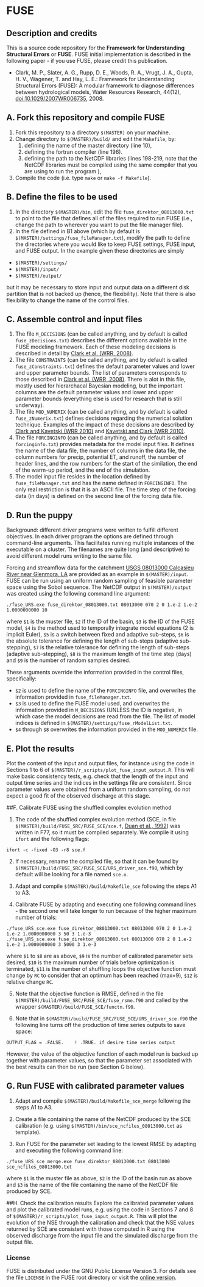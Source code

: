 # FUSE

## Description and credits

This is a source code repository for the **Framework for Understanding Structural Errors** or **FUSE**. FUSE initial implementation is described in the following paper - if you use FUSE, please credit this publication.

 * Clark, M. P., Slater, A. G., Rupp, D. E., Woods, R. A., Vrugt, J. A., Gupta, H. V., Wagener, T. and Hay, L. E.: Framework for Understanding Structural Errors (FUSE): A modular framework to diagnose differences between hydrological models, Water Resources Research, 44(12), [doi:10.1029/2007WR006735](http://dx.doi.org/10.1029/2007WR006735), 2008.

## A. Fork this repository and compile FUSE
1. Fork this repository to a directory `$(MASTER)` on your machine.
2. Change directory to `$(MASTER)/build/` and edit the `Makefile`, by:
   1. defining the name of the master directory (line 10),
   2. defining the fortran compiler (line 196).
   3. defining the path to the NetCDF libraries (lines 198-219, note that the NetCDF libraries must be compiled using the same compiler that you are using to run the program ),
 4. Compile the code (i.e. type `make` or `make -f Makefile`).

## B. Define the files to be used
1. In the directory `$(MASTER)/bin`, edit the file `fuse_direktor_08013000.txt` to point to the file that defines all of the files required to run FUSE (i.e., change the path to wherever you want to put the file manager file).
1. In the file defined in B1 above (which by default is `$(MASTER)/settings/fuse_fileManager.txt`), modify the path to define the directories where you would like to keep FUSE settings, FUSE input, and FUSE output. In the example given these directories are simply
  * `$(MASTER)/settings/`
  * `$(MASTER)/input/`
  * `$(MASTER)/output/`

  but it may be necessary to store input and output data on a different disk partition that is not backed up (hence, the flexibility). Note that there is also flexibility to change the name of the control files.

## C. Assemble control and input files
1. The file `M_DECISIONS` (can be called anything, and by default is called `fuse_zDecisions.txt`) describes the different options available in the FUSE modeling framework. Each of these modeling decisions is described in detail by [Clark et al. (WRR, 2008)](http://dx.doi.org/10.1029/2007WR006735).
2. The file `CONSTRAINTS` (can be called anything, and by default is called `fuse_zConstraints.txt`) defines the default parameter values and lower and upper parameter bounds. The list of parameters corresponds to those described in [Clark et al. (WRR, 2008)](http://dx.doi.org/10.1029/2007WR006735). There is alot in this file, mostly used for hierarchacal Bayesian modeling, but the important columns are the default parameter values and lower and upper parameter bounds (everything else is used for research that is still underway).
3. The file `MOD_NUMERIX` (can be called anything, and by default is called `fuse_zNumerix.txt`) defines decisions regarding the numerical solution technique. Examples of the impact of these decisions are described by [Clark and Kavetski (WRR 2010)](http://dx.doi.org/10.1029/2009WR008894) and [Kavetski and Clark (WRR 2010)](http://dx.doi.org/10.1029/2009WR008896).
4. The file `FORCINGINFO` (can be called anything, and by default is called `forcinginfo.txt`) provides metadata for the model input files. It defines the name of the data file, the number of columns in the data file, the column numbers for precip, potential ET, and runoff, the number of header lines, and the row numbers for the start of the similation, the end of the warm-up period, and the end of the simulation.
55. The model input file resides in the location defined by `fuse_fileManager.txt` and has the name defined in `FORCINGINFO`. The only real restriction is that it is an ASCII file. The time step of the forcing data (in days) is defined on the second line of the forcing data file.

## D. Run the puppy
Background: different driver programs were written to fulfill different objectives. In each driver program the options are defined through command-line arguments. This facilitates running multiple instances of the executable on a cluster. The filenames are quite long (and descriptive) to avoid different model runs writing to the same file.

Forcing and streamflow data for the catchment [USGS 08013000 Calcasieu River near Glenmora, LA](http://waterdata.usgs.gov/nwis/inventory/?site_no=08013000&agency_cd=USGS&amp;) are provided as an example in `$(MASTER)/input`. FUSE can be run using an uniform random sampling of feasible parameter space using the Sobol sequence. The NetCDF output in `$(MASTER)/output` was created using the following command line argument:
```
./fuse_URS.exe fuse_direktor_08013000.txt 08013000 070 2 0 1.e-2 1.e-2 1.0000000000 10
```
where
`$1` is the muster file,
`$2` if the ID of the basin,
`$3` is the ID of the FUSE model,
`$4` is the method used to temporally integrate model equations (2 is implicit Euler),
`$5` is a switch between fixed and adaptive sub-steps,
`$6` is the absolute tolerance for defining the length of sub-steps (adaptive sub-stepping),
`$7` is the relative tolerance for defining the length of sub-steps (adaptive sub-stepping),
`$8` is the maximum length of the time step (days) and
`$9` is the number of random samples desired.

These arguments override the information provided in the control files, specifically:
* `$2` is used to define the name of the `FORCINGINFO` file, and overwrites the information provided in `fuse_fileManager.txt`.
* `$3` is used to define the FUSE model used, and overwrites the information provided in `M_DECISIONS` (UNLESS the ID is negative, in which case the model decisions are read from the file. The list of model indices is defined in `$(MASTER)/settings/fuse_rModelList.txt`.
* `$4` through `$8` overwrites the information provided in the `MOD_NUMERIX` file.

## E. Plot the results
Plot the content of the input and output files, for instance using the code in Sections 1 to 6 of `$(MASTER)/r_scripts/plot_fuse_input_output.R`. This will make basic consistency tests, e.g. check that the length of the input and output time series and the indices in the settings file are consistent. Since parameter values were obtained from a uniform random sampling, do not expect a good fit of the observed discharge at this stage.

##F. Calibrate FUSE using the shuffled complex evolution method
1. The code of the shuffled complex evolution method (SCE, in file `$(MASTER)/build/FUSE_SRC/FUSE_SCE/sce.f`, [Duan et al., 1992](http://dx.doi.org/10.1029/91WR02985)) was written in F77, so it must be compiled separately. We compile it using `ifort` and the following flags:
  ```
  ifort -c -fixed -O3 -r8 sce.f  
  ```

2. If necessary, rename the compiled file, so that it can be found by `$(MASTER)/build/FUSE_SRC/FUSE_SCE/URS_driver_sce.f90`, which by default will be looking for a file named `sce.o`.

3. Adapt and compile `$(MASTER)/build/Makefile_sce` following the steps A1 to A3.

4. Calibrate FUSE by adapting and executing one following command lines - the second one will take longer to run because of the higher maximum number of trials:

  ```
  ./fuse_URS_sce.exe fuse_direktor_08013000.txt 08013000 070 2 0 1.e-2 1.e-2 1.0000000000 3 50 3 1.e-3
  ./fuse_URS_sce.exe fuse_direktor_08013000.txt 08013000 070 2 0 1.e-2 1.e-2 1.0000000000 3 5000 3 1.e-3
  ```

  where `$1` to `$8` are as above, `$9` is the number of calibrated parameter sets desired, `$10` is the maximum number of trials before optimization is terminated, `$11` is the number of shuffling loops the objective function must change by `RC` to consider that an optimum has been reached (max=9), `$12` is relative change `RC`.

5. Note that the objective function is RMSE, defined in the file `$(MASTER)/build/FUSE_SRC/FUSE_SCE/fuse_rsme.f90` and called by the wrapper `$(MASTER)/build/FUSE_SCE/functn.f90`.

6. Note that in `$(MASTER)/build/FUSE_SRC/FUSE_SCE/URS_driver_sce.f90` the following line turns off the production
of time series outputs to save space:

  ```
  OUTPUT_FLAG = .FALSE.    ! .TRUE. if desire time series output
  ```

  However, the value of the objective function of each model run is backed up together with parameter values, so that the parameter set associated with the best results can then be run (see Section G below).

## G. Run FUSE with calibrated parameter values
1. Adapt and compile `$(MASTER)/build/Makefile_sce_merge` following the steps A1 to A3.

2. Create a file containing the name of the NetCDF produced by the SCE calibration (e.g. using  `$(MASTER)/bin/sce_ncfiles_08013000.txt` as template).

3. Run FUSE for the parameter set leading to the lowest RMSE by adapting and executing the following command line:

  ```
  ./fuse_URS_sce_merge.exe fuse_direktor_08013000.txt 08013000 sce_ncfiles_08013000.txt
  ```

  where `$1` is the muster file as above, `$2` is the ID of the basin run as above and `$3` is the name of the file containing the name of the NetCDF file produced by SCE.

##H. Check the calibration results
Explore the calibrated parameter values and plot the calibrated model runs, e.g. using the code in Sections 7 and 8 of `$(MASTER)/r_scripts/plot_fuse_input_output.R`. This will plot the evolution of the NSE through the calibration and check that the NSE values returned by SCE are consistent with those computed in R using the observed discharge from the input file and the simulated discharge from the output file.

### License
FUSE is distributed under the GNU Public License Version 3. For details see the file `LICENSE` in the FUSE root directory or visit the [online version](http://www.gnu.org/licenses/gpl-3.0.html).
